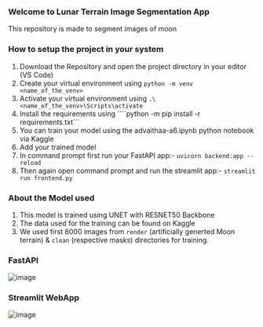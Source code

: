 ### Welcome to Lunar Terrain Image Segmentation App

This repository is made to segment images of moon

### How to setup the project in your system
1. Download the Repository and open the project directory in your editor (VS Code)
2. Create your virtual environment using ```python -m venv <name_of_the_venv>```
3. Activate your virtual environment using ```.\<name_of_the_venv>\Scripts\activate```
4. Install the requirements using ````python -m pip install -r requirements.txt```
5. You can train your model using the advaithaa-a6.ipynb python notebook via Kaggle
6. Add your trained model
7. In command prompt first run your FastAPI app:- ```uvicorn backend:app --reload```
8. Then again open command prompt and run the streamlit app:- ```streamlit run frontend.py```

### About the Model used
1. This model is trained using UNET with RESNET50 Backbone
2. The data used for the training can be found on Kaggle
3. We used first 8000 images from ```render``` (artificially generted Moon terrain) & ```clean``` (respective masks) directories for training.

### FastAPI
![image](https://github.com/user-attachments/assets/635c108d-1aec-4159-8476-353ddf604057)

### Streamlit WebApp
![image](https://github.com/user-attachments/assets/7558d259-52dd-4bd9-b8b8-ea7a3cca9ad6)
